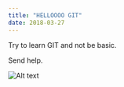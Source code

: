```yaml
---
title: "HELLOOOO GIT"
date: 2018-03-27
---
```


Try to learn GIT and not be basic.

Send help.

![Alt text](https://media.giphy.com/media/l1KVaj5UcbHwrBMqI/giphy.gif)

